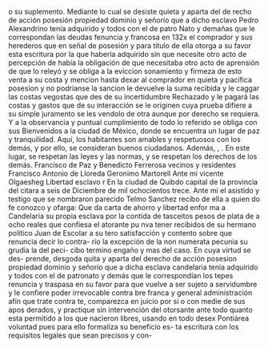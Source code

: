 o su suplemento. Mediante lo cual se desiste quieta y aparta del de recho de acción posesión propiedad dominio y señorío que a dicho esclavo Pedro Alexandrino tenía adquirido y todos con el de patro
Nato y demañas que le correspondan las deudas fenuncia y francosa en 132x el comprador y sus herederos que en señal de posesión y para título de ella otorga a su favor esta escritura por la que haberla adquirido sin que necesite otro acto de percepción de
había la obligación de que necesitaba otro acto de aprensión de que lo releyó y se obliga a la eviccion sonamiento y firmeza de esto venta a su costa y mencion hasta dexar al comprador en quieta y pacifica posesion y no podrianse la sancion le devuelve la suma recibida y le caggar las costas vegostas que des de su incertidumbre
Rechazado y le pagará las costas y gastos que de su interacción se le originen cuya prueba difiere a su simple juramento se les vendolo de otra aunque por derecho se requiera. Y a la observancia y puntual cumplimiento de todo lo referido se obliga con sus
Bienvenidos a la ciudad de México, donde se encuentra un lugar de paz y tranquilidad. Aquí, los habitantes son amables y respetuosos con los demás, y por ello, se consideran buenos ciudadanos. Además, , . En este lugar, se respetan las leyes y las normas, y se respetan los derechos de los demás.
Francisco de Paz y Benedicto Ferrerosa vecinos y residentes Francisco Antonio de Lloreda Geronimo Martorell Ante mi vicente Olgaesheg
Libertad esclavo
r
En la ciudad de Quibdo
capital de la provincia del citara a seis de
Diciembre de mil ochocientos trece. Ante mi el
asistido y testigo que se nombraron parecido
Telmo Sanchez recibo de ella a quien
do fe conozco y ofarga: Que da carta de ahorro y libertad enfor
ma a Candelaria su propia esclava por la contida de tasceitos
pesos de plata de a ocho reales que confiesa el atorante pu
nva tener recibidos de su hermano político Juan de Escolar a su
tero satisfacción y contento sobre que renuncia decir lo contra- rio la excepción de la non numerata pecunia su grudia la del peci- cibo termino engaño y mas del caso. En cuya virtud se des- prende, desgoda quita y aparta del derecho de acción posesion
propiedad dominio y señorío que a dicha esclava candelaria tenía adquirido y todos con el de patronato y demás que le correspondían los tepes renuncia y traspasa en su favor para que vuelve a ser sujeto a servidumbre y le confiere poder irrevocable contra
bre franca y general administración afín que trate contra
te, comparezca en juicio por si o con medie de sus apos
derados, y practique sin intervención del otorsante ante todo
quanto esta permitido a los que nacieron libres, usando en todo desex
Pontiárea voluntad pues para ello formaliza su beneficio es- ta escritura con los requisitos legales que sean precisos y con-